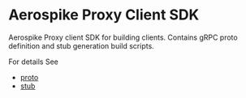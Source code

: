 # Aerospike Proxy Client SDK
Aerospike Proxy client SDK for building clients. Contains gRPC proto definition and stub generation build scripts. 

For details See
 - [proto](proto)
 - [stub](stub)

